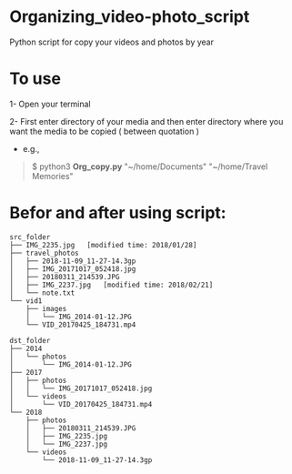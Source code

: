 # Organizing_video-photo_script

Python script for copy your videos and photos by year

# To use

1- Open your terminal

2- First enter directory of your media and then enter directory where you want the media to be copied ( between quotation )


* e.g.,

> $ python3 **Org_copy.py** \"\~/home/Documents\" \"\~/home/Travel Memories\"



# Befor and after using script:

```
src_folder
├── IMG_2235.jpg   [modified time: 2018/01/28]
├── travel_photos
│   ├── 2018-11-09_11-27-14.3gp
│   ├── IMG_20171017_052418.jpg
│   ├── 20180311_214539.JPG
│   ├── IMG_2237.jpg   [modified time: 2018/02/21]
│   └── note.txt
└── vid1
    ├── images
    │   └── IMG_2014-01-12.JPG
    └── VID_20170425_184731.mp4
```



```
dst_folder
├── 2014
│   └── photos
│       └── IMG_2014-01-12.JPG
├── 2017
│   ├── photos
│   │   └── IMG_20171017_052418.jpg
│   └── videos
│       └── VID_20170425_184731.mp4
└── 2018
    ├── photos
    │   ├── 20180311_214539.JPG
    │   ├── IMG_2235.jpg
    │   └── IMG_2237.jpg 
    └── videos
        └── 2018-11-09_11-27-14.3gp
```
